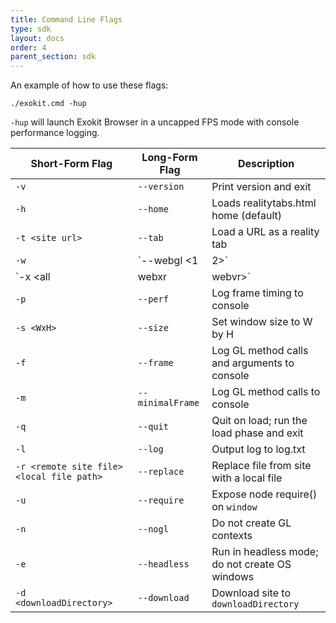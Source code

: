 ```yaml
---
title: Command Line Flags
type: sdk
layout: docs
order: 4
parent_section: sdk
---
```



An example of how to use these flags:

`./exokit.cmd -hup`

`-hup` will launch Exokit Browser in a uncapped FPS mode with console performance logging.

|Short-Form Flag|Long-Form Flag|Description|
|-|-|-|
|`-v`|`--version`|Print version and exit|
|`-h`|`--home`|Loads realitytabs.html home (default)|
|`-t <site url>`|`--tab`|Load a URL as a reality tab|
|`-w`|`--webgl <1|2>`|Choose which version of WebGL to expose; defaults to 2|
|`-x <all|webxr|webvr>`|`--xr`|Choose which version of WebVR/XR to expose; defaults to all|
|`-p`|`--perf`|Log frame timing to console|
|`-s <WxH>`|`--size`|Set window size to W by H|
|`-f`|`--frame`|Log GL method calls and arguments to console|
|`-m`|`--minimalFrame`|Log GL method calls to console|
|`-q`|`--quit`|Quit on load; run the load phase and exit|
|`-l`|`--log`|Output log to log.txt|
|`-r <remote site file> <local file path>`|`--replace`|Replace file from site with a local file|
|`-u`|`--require`|Expose node require() on `window`|
|`-n`|`--nogl`|Do not create GL contexts|
|`-e`|`--headless`|Run in headless mode; do not create OS windows|
|`-d <downloadDirectory>`|`--download`|Download site to `downloadDirectory`|